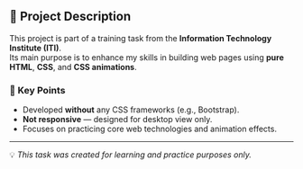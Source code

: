 ## 📄 Project Description

This project is part of a training task from the **Information Technology Institute (ITI)**.  
Its main purpose is to enhance my skills in building web pages using **pure HTML**, **CSS**, and **CSS animations**.  

### 🔹 Key Points
- Developed **without** any CSS frameworks (e.g., Bootstrap).  
- **Not responsive** — designed for desktop view only.  
- Focuses on practicing core web technologies and animation effects.  

---
💡 *This task was created for learning and practice purposes only.*
